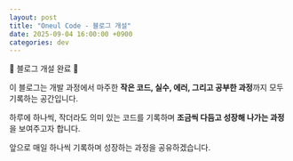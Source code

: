 ```yaml
---
layout: post
title: "Oneul Code - 블로그 개설"
date: 2025-09-04 16:00:00 +0900
categories: dev
---
```


🎉 블로그 개설 완료 🎉

이 블로그는 개발 과정에서 마주한 **작은 코드, 실수, 에러, 그리고 공부한 과정**까지 모두 기록하는 공간입니다.

하루에 하나씩, 작더라도 의미 있는 코드를 기록하며 **조금씩 다듬고 성장해 나가는 과정**을 보여주고자 합니다.

앞으로 매일 하나씩 기록하며 성장하는 과정을 공유하겠습니다.
